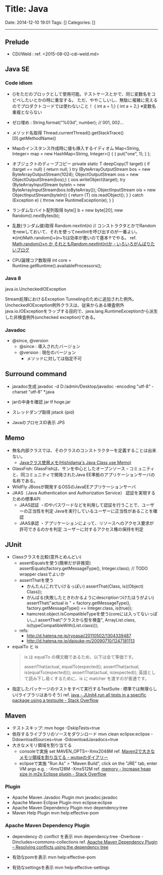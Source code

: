 # Title: Java

Date: 2014-12-10 19:01
Tags: []
Categories: []

---

## Prelude

* CDI/Weld : ref. <2015-08-02-cdi-weld.md>

## Java SE

### Code idiom

* {}をただのブロックとして使用可能。テストケースとかで、同じ変数名をコピペしたいとかの時に重宝する。
	ただ、ややこしいし、無駄に複雑に見えるのでプロダクトコードでは使わないこと！
		{ int a = 1;}
		{ int a = 2;}
		※変数名重複とならない

* ゼロ埋め :
		String.format("%03d", number); // 001, 002…

* メソッド名取得
		Thread.currentThread().getStackTrace()[0].getMethodName()

* Mapのインスタンス作成時に値も挿入するイディオム
		Map<String, Integer> map = new HashMap<String, Integer>() {
			{
				put("one", 1);
			}
		};

* オブジェクトのディープコピー
		private static <T> T deepCopy(T target) {
			if (target == null) {
				return null;
			}
			try (ByteArrayOutputStream bos = new ByteArrayOutputStream(1024);
					ObjectOutputStream oos = new ObjectOutputStream(bos);) {
				oos.writeObject(target);
				try (ByteArrayInputStream byteIn = new ByteArrayInputStream(bos.toByteArray());
						ObjectInputStream ois = new ObjectInputStream(byteIn)) {
					return (T) ois.readObject();
				}
			} catch (Exception e) {
				throw new RuntimeException(e);
			}
		}

* ランダムなバイト配列取得
		byte[] b = new byte[20];
		new Random().nextBytes(b);

* 乱数(ランダム値)取得
		Random.nextInt(n)
		// コンストラクタとかでRandomをnewしておいて、それを使ってnextIntを呼び出すのが一番よい。
	※(int)Math.random()×(n+1)は効率が悪いので基本↑でやる。
	ref. [Math.random()×n か それともRandom.nextInt(n)か - いろいろがんばりたいブログ](http://pushl.hatenablog.com/entry/2012/11/03/004027)

* CPU論理コア数取得
		int core = Runtime.getRuntime().availableProcessors();

### Java 8

java.io.UncheckedIOException

Stream処理におけるException Tunnelingのために追加された例外。
UncheckedIOException例外クラスは、従来からある検査例外java.io.IOExceptionをラップする目的で、java.lang.RuntimeExceptionから派生した非検査例外(unchecked exception)である。

### Javadoc

* @since, @version
	* @since : 導入されたバージョン
	* @version : 現在のバージョン
		* メソッドに対しては指定不可

## Surround command

* javadoc生成
		javadoc -d D:/admin/Desktop/javadoc -encoding "utf-8" -charset "utf-8" *.java

* jarの中身を確認
		jar tf hoge.jar

* スレッドダンプ取得
		jstack {pid}

* JavaのプロセスID表示
		JPS

## Memo

* 無名内部クラスでは、そのクラスのコンストラクターを定義することは出来ない。
	* [Javaクラス使用メモ(Hishidama's Java Class use Memo)](http://www.ne.jp/asahi/hishidama/home/tech/java/class_use.html#anonymous_class)
* GlassFish:
	GlassFishは、サンを中心としたオープンソース・コミュニティと、同コミュニティで開発されたJava EE準拠のアプリケーションサーバの名称である。
* WildFly
	JBossが開発するOSSのJavaEEアプリケーションサーバ
* JAAS（Java Authentication and Authorization Service）
	認証を実現するための標準API
	* JAAS認証	・IDやパスワードなどを利用して認証を行うことで、ユーザーの正当性を判定
		Javaを実行しているユーザーに正当性があることを確認
	* JAAS承認	・アプリケーションによって、リソースへのアクセス要求が許可できるのかを判定
		ユーザーに対するアクセス権の保持を判定

## JUnit

* Classクラスを比較(意外とめんどい)
	* assertEqualsを使う(簡単だが非推奨)
			assertEquals(factory.getMessageType(), Integer.class); // TODO wrapper classでよいか
	* assertThatを使う
		* かんたん(これでいけるっぽい)
				assertThat(Class, is((Object) Class));
		* がんばる(失敗したときわかるようにdescriptionつけたほうがよい)
				assertThat("actual is " + factory.getMessageType(), factory.getMessageType() == Integer.class, is(true));
		* hamcrest.object.IsCompatibleTypeを使う(coreには入ってないっぽい。。)
				assertThat("クラスから型を検査", ArrayList.class, is(typeCompatibleWith(List.class)));
	* refs:
		* <http://d.hatena.ne.jp/ryoasai/20110502/1304339487>
		* <http://d.hatena.ne.jp/daisuke-m/20090710/1247181113>
* equalTo と is
	> is は equalTo の構文糖であるため、以下は全て等価です。
	>
	> assertThat(actual, equalTo(expected));
	> assertThat(actual, is(equalTo(expected)));
	> assertThat(actual, is(expected));
	> 英語として読み下し易くするために、is に matcher を渡すのが普通です。
* 指定したパッケージのテストをすべて実行するTestSuite :
	標準では無理らしい(ライブラリはありそう) ref. [java - JUnit4 run all tests in a specific package using a testsuite - Stack Overflow](http://stackoverflow.com/questions/7331214/junit4-run-all-tests-in-a-specific-package-using-a-testsuite)

## Maven

* テストスキップ:
		mvn hoge -DskipTests=true
* 依存するライブラリのソースをダウンロード
		mvn clean eclipse:eclipse -DdownloadSources=true -DdownloadJavadocs=true
* 大きなメモリ領域を割り当てる
	* consoleで実施
			set MAVEN_OPTS=-Xmx2048M
		ref. [Maven2で大きなメモリ領域を割り当てる - wutseのダイアリー](http://d.hatena.ne.jp/wutse/20071102/1193975925)
	* eclipseで実施
			"Run As" > "Maven Build", click on the "JRE" tab, enter VM args e.g. : -Xms128M -Xmx512M
		ref. [memory - Increase heap size in m2e Eclipse plugin - Stack Overflow](http://stackoverflow.com/questions/7899221/increase-heap-size-in-m2e-eclipse-plugin)

### Plugin

* Apache Maven Javadoc Plugin
		mvn javadoc:javadoc
* Apache Maven Eclipse Plugin
		mvn eclipse:eclipse
* Apache Maven Dependency Plugin
		mvn dependency:tree
* Maven Help Plugin
		mvn help:effective-pom

### Apache Maven Dependency Plugin

* dependency の conflict を表示
		mvn dependency:tree -Dverbose -Dincludes=commons-collections
	ref. [Apache Maven Dependency Plugin &#x2013; Resolving conflicts using the dependency tree](https://maven.apache.org/plugins/maven-dependency-plugin/examples/resolving-conflicts-using-the-dependency-tree.html)

* 有効なpomを表示
		mvn help:effective-pom
* 有効なsettingsを表示
		mvn help:effective-settings
